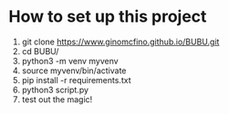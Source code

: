# How to set up this project

1. git clone https://www.ginomcfino.github.io/BUBU.git
2. cd BUBU/
3. python3 -m venv myvenv
4. source myvenv/bin/activate
5. pip install -r requirements.txt
6. python3 script.py
7. test out the magic!